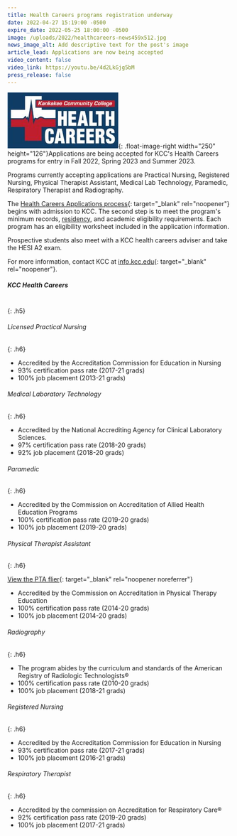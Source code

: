 ```yaml
---
title: Health Careers programs registration underway
date: 2022-04-27 15:19:00 -0500
expire_date: 2022-05-25 18:00:00 -0500
image: /uploads/2022/healthcareers-news459x512.jpg
news_image_alt: Add descriptive text for the post's image
article_lead: Applications are now being accepted
video_content: false
video_link: https://youtu.be/4d2LkGjg5bM
press_release: false
---
```

![](/uploads/2022/Health-Careers-cross-heartbeat-line250x126.jpg){: .float-image-right width="250" height="126"}Applications are being accepted for KCC's Health Careers programs for entry in Fall 2022, Spring 2023 and Summer 2023.

Programs currently accepting applications are Practical Nursing, Registered Nursing, Physical Therapist Assistant, Medical Lab Technology, Paramedic, Respiratory Therapist and Radiography.

The [Health Careers Applications process](https://kcc.smartcatalogiq.com/current/Academic-Catalog/Programs-of-Study-by-Area/Health-Careers/Health-Careers-Requirements/Application-Process){: target="_blank" rel="noopener"} begins with admission to KCC. The second step is to meet the program's minimum records,&nbsp;[residency](http://www.kcc.edu/admissions/Pages/residency.aspx), and academic eligibility requirements. Each program has an eligibility worksheet included in the application information.

Prospective students also meet with a KCC health careers adviser and take the HESI A2 exam.

For more information, contact KCC at [info.kcc.edu](https://info.kcc.edu){: target="_blank" rel="noopener"}.

##### KCC Health Careers<br>&nbsp;
{: .h5}

###### Licensed Practical Nursing
{: .h6}

* Accredited by the Accreditation Commission for Education in Nursing
* 93% certification pass rate (2017-21 grads)
* 100% job placement (2013-21 grads)

###### Medical Laboratory Technology
{: .h6}

* Accredited by the National Accrediting Agency for Clinical Laboratory Sciences.
* 97% certification pass rate (2018-20 grads)
* 92% job placement (2018-20 grads)

###### Paramedic
{: .h6}

* Accredited by the Commission on Accreditation of Allied Health Education Programs
* 100% certification pass rate (2019-20 grads)
* 100% job placement (2019-20 grads)

###### Physical Therapist Assistant
{: .h6}

[View the PTA flier](/uploads/2022/pdf/Physical-Therapist-Assistant-Flier-PTA_from-APTA.pdf){: target="_blank" rel="noopener noreferrer"}

* Accredited by the Commission on Accreditation in Physical Therapy Education
* 100% certification pass rate (2014-20 grads)
* 100% job placement (2014-20 grads)

###### Radiography
{: .h6}

* The program abides by the curriculum and standards of the American Registry of Radiologic Technologists&reg;
* 100% certification pass rate (2010-20 grads)
* 100% job placement (2018-21 grads)

###### Registered Nursing
{: .h6}

* Accredited by the Accreditation Commission for Education in Nursing
* 93% certification pass rate (2017-21 grads)
* 100% job placement (2016-21 grads)

###### Respiratory Therapist
{: .h6}

* Accredited by the commission on Accreditation for Respiratory Care&reg;
* 92% certification pass rate (2019-20 grads)
* 100% job placement (2017-21 grads)

&nbsp;

&nbsp;

&nbsp;
